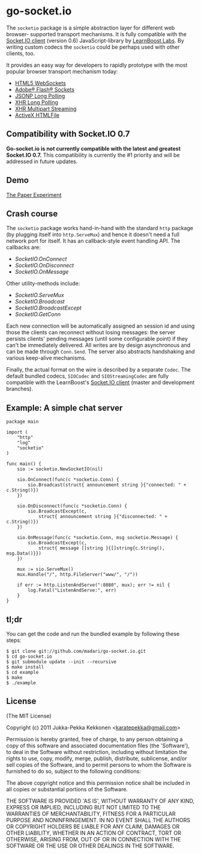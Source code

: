 go-socket.io
============

The `socketio` package is a simple abstraction layer for different web browser-
supported transport mechanisms. It is fully compatible with the
[Socket.IO client](http://github.com/LearnBoost/Socket.IO) (version 0.6) JavaScript-library by
[LearnBoost Labs](http://socket.io/). By writing custom codecs the `socketio`
could be perhaps used with other clients, too.

It provides an easy way for developers to rapidly prototype with the most
popular browser transport mechanism today:

- [HTML5 WebSockets](http://dev.w3.org/html5/websockets/)
- [Adobe® Flash® Sockets](https://github.com/gimite/web-socket-js)
- [JSONP Long Polling](http://en.wikipedia.org/wiki/JSONP#JSONP)
- [XHR Long Polling](http://en.wikipedia.org/wiki/Comet_%28programming%29#XMLHttpRequest_long_polling)
- [XHR Multipart Streaming](http://en.wikipedia.org/wiki/Comet_%28programming%29#XMLHttpRequest)
- [ActiveX HTMLFile](http://cometdaily.com/2007/10/25/http-streaming-and-internet-explorer/)

## Compatibility with Socket.IO 0.7

**Go-socket.io is not currently compatible with the latest and greatest Socket.IO 0.7.**
This compatibility is currently the #1 priority and will be addressed in future updates.

## Demo

[The Paper Experiment](http://wall-r.com/paper)

## Crash course

The `socketio` package works hand-in-hand with the standard `http` package (by
plugging itself into `http.ServeMux`) and hence it doesn't need a
full network port for itself. It has an callback-style event handling API. The
callbacks are:

- *SocketIO.OnConnect*
- *SocketIO.OnDisconnect*
- *SocketIO.OnMessage*

Other utility-methods include:

- *SocketIO.ServeMux*
- *SocketIO.Broadcast*
- *SocketIO.BroadcastExcept*
- *SocketIO.GetConn*

Each new connection will be automatically assigned an session id and
using those the clients can reconnect without losing messages: the server
persists clients' pending messages (until some configurable point) if they can't
be immediately delivered. All writes are by design asynchronous and can be made
through `Conn.Send`. The server also abstracts handshaking and various keep-alive mechanisms.

Finally, the actual format on the wire is described by a separate `Codec`. The
default bundled codecs, `SIOCodec` and `SIOStreamingCodec` are fully compatible
with the LearnBoost's [Socket.IO client](http://github.com/LearnBoost/Socket.IO)
(master and development branches).

## Example: A simple chat server

	package main

	import (
		"http"
		"log"
		"socketio"
	)

	func main() {
		sio := socketio.NewSocketIO(nil)

		sio.OnConnect(func(c *socketio.Conn) {
			sio.Broadcast(struct{ announcement string }{"connected: " + c.String()})
		})

		sio.OnDisconnect(func(c *socketio.Conn) {
			sio.BroadcastExcept(c,
				struct{ announcement string }{"disconnected: " + c.String()})
		})

		sio.OnMessage(func(c *socketio.Conn, msg socketio.Message) {
			sio.BroadcastExcept(c,
				struct{ message []string }{[]string{c.String(), msg.Data()}})
		})

		mux := sio.ServeMux()
		mux.Handle("/", http.FileServer("www/", "/"))

		if err := http.ListenAndServe(":8080", mux); err != nil {
			log.Fatal("ListenAndServe:", err)
		}
	}

## tl;dr

You can get the code and run the bundled example by following these steps:

	$ git clone git://github.com/madari/go-socket.io.git
	$ cd go-socket.io
	$ git submodule update --init --recursive
	$ make install
	$ cd example
	$ make
	$ ./example

## License 

(The MIT License)

Copyright (c) 2011 Jukka-Pekka Kekkonen &lt;karatepekka@gmail.com&gt;

Permission is hereby granted, free of charge, to any person obtaining
a copy of this software and associated documentation files (the
'Software'), to deal in the Software without restriction, including
without limitation the rights to use, copy, modify, merge, publish,
distribute, sublicense, and/or sell copies of the Software, and to
permit persons to whom the Software is furnished to do so, subject to
the following conditions:

The above copyright notice and this permission notice shall be
included in all copies or substantial portions of the Software.

THE SOFTWARE IS PROVIDED 'AS IS', WITHOUT WARRANTY OF ANY KIND,
EXPRESS OR IMPLIED, INCLUDING BUT NOT LIMITED TO THE WARRANTIES OF
MERCHANTABILITY, FITNESS FOR A PARTICULAR PURPOSE AND NONINFRINGEMENT.
IN NO EVENT SHALL THE AUTHORS OR COPYRIGHT HOLDERS BE LIABLE FOR ANY
CLAIM, DAMAGES OR OTHER LIABILITY, WHETHER IN AN ACTION OF CONTRACT,
TORT OR OTHERWISE, ARISING FROM, OUT OF OR IN CONNECTION WITH THE
SOFTWARE OR THE USE OR OTHER DEALINGS IN THE SOFTWARE.

